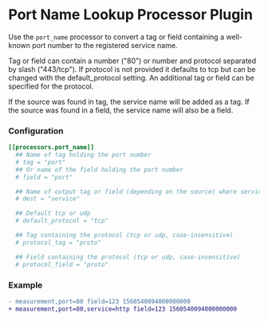 # Port Name Lookup Processor Plugin

Use the `port_name` processor to convert a tag or field containing a well-known port number to the registered service name.

Tag or field can contain a number ("80") or number and protocol separated by slash ("443/tcp"). If protocol is not provided it defaults to tcp but can be changed with the default_protocol setting. An additional tag or field can be specified for the protocol.

If the source was found in tag, the service name will be added as a tag. If the source was found in a field, the service name will also be a field.

### Configuration

```toml
[[processors.port_name]]
  ## Name of tag holding the port number
  # tag = "port"
  ## Or name of the field holding the port number
  # field = "port"

  ## Name of output tag or field (depending on the source) where service name will be added
  # dest = "service"

  ## Default tcp or udp
  # default_protocol = "tcp"

  ## Tag containing the protocol (tcp or udp, case-insensitive)
  # protocol_tag = "proto"

  ## Field containing the protocol (tcp or udp, case-insensitive)
  # protocol_field = "proto"
```

### Example

```diff
- measurement,port=80 field=123 1560540094000000000
+ measurement,port=80,service=http field=123 1560540094000000000
```

